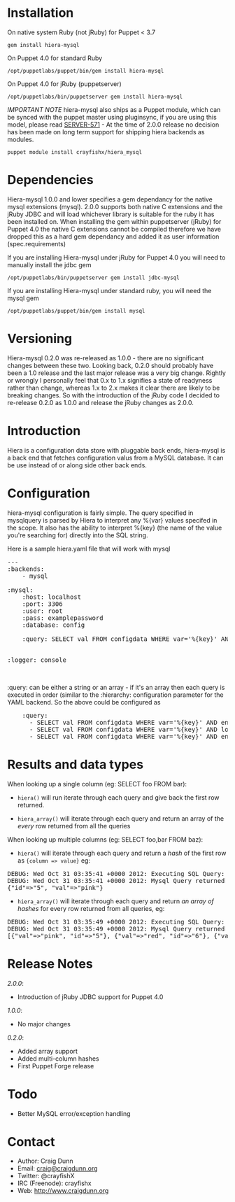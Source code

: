
Installation
============

On native system Ruby (not jRuby) for Puppet < 3.7

`gem install hiera-mysql`


On Puppet 4.0 for standard Ruby

`/opt/puppetlabs/puppet/bin/gem install hiera-mysql`

On Puppet 4.0 for jRuby (puppetserver)

`/opt/puppetlabs/bin/puppetserver gem install hiera-mysql`


*IMPORTANT NOTE* hiera-mysql also ships as a Puppet module, which can be synced with the puppet master using pluginsync, if you are using this model, please read [SERVER-571](https://tickets.puppetlabs.com/browse/SERVER-571) - At the time of 2.0.0 release no decision has been made on long term support for shipping hiera backends as modules.

`puppet module install crayfishx/hiera_mysql`


Dependencies
============

Hiera-mysql 1.0.0 and lower specifies a gem dependancy for the native mysql extensions (mysql).  2.0.0 supports both native C extensions and the jRuby JDBC and will load whichever library is suitable for the ruby it has been installed on.  When installing the gem within puppetserver (jRuby) for Puppet 4.0 the native C extensions cannot be compiled therefore we have dropped this as a hard gem dependancy and added it as user information (spec.requirements)

If you are installing Hiera-mysql under jRuby for Puppet 4.0 you will need to manually install the jdbc gem

`/opt/puppetlabs/bin/puppetserver gem install jdbc-mysql`

If you are installing Hiera-mysql under standard ruby, you will need the mysql gem

`/opt/puppetlabs/puppet/bin/gem install mysql`


Versioning
==========

Hiera-mysql 0.2.0 was re-released as 1.0.0 - there are no significant changes between these two.  Looking back, 0.2.0 should probably have been a 1.0 release and the last major release was a very big change.  Rightly or wrongly I personally feel that 0.x to 1.x signifies a state of readyness rather than change, whereas 1.x to 2.x makes it clear there are likely to be breaking changes.  So with the introduction of the jRuby code I decided to re-release 0.2.0 as 1.0.0 and release the jRuby changes as 2.0.0.


Introduction
============

Hiera is a configuration data store with pluggable back ends, hiera-mysql is a back end that fetches configuration valus from a MySQL database.  It can be use instead of or along side other back ends.


Configuration
=============

hiera-mysql configuration is fairly simple.  The query specified in mysqlquery is parsed by Hiera to interpret any %{var} values specifed in the scope.  It also has the ability to interpret %{key} (the name of the value you're searching for) directly into the SQL string.

Here is a sample hiera.yaml file that will work with mysql

<pre>
---
:backends: 
    - mysql

:mysql:
    :host: localhost
    :port: 3306
    :user: root
    :pass: examplepassword
    :database: config

    :query: SELECT val FROM configdata WHERE var='%{key}' AND environment='%{env}'


:logger: console


</pre>

:query: can be either a string or an array - if it's an array then each query is executed in order (similar to the :hierarchy: configuration parameter for the YAML backend.  So the above could be configured as

<pre>
    :query:
      - SELECT val FROM configdata WHERE var='%{key}' AND environment='%{env}'
      - SELECT val FROM configdata WHERE var='%{key}' AND location='%{location}'
      - SELECT val FROM configdata WHERE var='%{key}' AND environment='common'
</pre>

Results and data types
======================



When looking up a single column (eg: SELECT foo FROM bar):

* `hiera()` will run iterate through each query and give back the first row returned.

* `hiera_array()` will iterate through each query and return an array of the  _every_ row returned from all the queries

When looking up multiple columns (eg: SELECT foo,bar FROM baz):

* `hiera()` will iterate through each query and return a _hash_ of the first row as `{column => value}` eg:

<pre>
DEBUG: Wed Oct 31 03:35:41 +0000 2012: Executing SQL Query: SELECT val,id FROM configuration WHERE var='color' AND env='common' OR env='qa'
DEBUG: Wed Oct 31 03:35:41 +0000 2012: Mysql Query returned 4 rows
{"id"=>"5", "val"=>"pink"}
</pre>

* `hiera_array()` will iterate through each query and return _an array of hashes_ for every row returned from all queries, eg:

<pre>
DEBUG: Wed Oct 31 03:35:49 +0000 2012: Executing SQL Query: SELECT val,id FROM configuration WHERE var='color' AND env='common' OR env='qa'
DEBUG: Wed Oct 31 03:35:49 +0000 2012: Mysql Query returned 4 rows
[{"val"=>"pink", "id"=>"5"}, {"val"=>"red", "id"=>"6"}, {"val"=>"rose", "id"=>"7"}, {"val"=>"plain white", "id"=>"10"}]
</pre>

Release Notes
=============

_2.0.0_:
* Introduction of jRuby JDBC support for Puppet 4.0

_1.0.0_:
* No major changes

_0.2.0_:
* Added array support
* Added multi-column hashes
* First Puppet Forge release


Todo
====

- Better MySQL error/exception handling



Contact
=======

* Author: Craig Dunn
* Email: craig@craigdunn.org
* Twitter: @crayfishX
* IRC (Freenode): crayfishx
* Web: http://www.craigdunn.org


